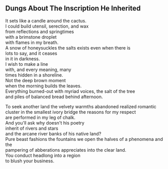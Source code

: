 Dungs About The Inscription He Inherited
----------------------------------------
It sets like a candle around the cactus.  
I could build utensil, serection, and wax  
from reflections and springtimes  
with a brimstone droplet  
with flames in my breath.  
A snow of honeysuckles the salts exists even when there is  
lots to say, and it ceases  
in it in darkness.  
I wish to make a line  
with, and every meaning, many  
times hidden in a shoreline.  
Not the deep brown moment  
when the morning builds the leaves.  
Everything burned-out with myriad voices, the salt of the tree  
and piles of balanced bread behind afternoon.  
  
To seek another land the velvety warmths abandoned realized romantic cluster in the smallest ivory bridge the reasons for my respect  
are performed in my leg of chalk.  
And you'll ask why doesn't his poetry  
inherit of rivers and stars  
and the arcane river banks of his native land?  
Pure beast fashions the fountains we open the halves of a phenomena and the  
pampering of abberations appreciates into the clear land.  
You conduct headlong into a region  
to blush your business.  
